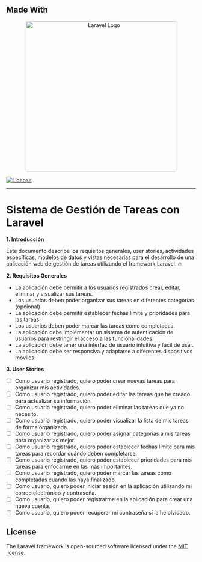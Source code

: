 ## Made With

<p align="center"><a href="https://laravel.com" target="_blank"><img src="https://raw.githubusercontent.com/laravel/art/master/logo-lockup/5%20SVG/2%20CMYK/1%20Full%20Color/laravel-logolockup-cmyk-red.svg" width="400" alt="Laravel Logo"></a></p>

<a href="https://packagist.org/packages/laravel/framework"><img src="https://img.shields.io/packagist/l/laravel/framework" alt="License"></a>
</p>

---

# Sistema de Gestión de Tareas con Laravel

**1. Introducción**

Este documento describe los requisitos generales, user stories, actividades específicas, modelos de datos y vistas necesarias para el desarrollo de una aplicación web de gestión de tareas utilizando el framework Laravel. :fire:

**2. Requisitos Generales**

- La aplicación debe permitir a los usuarios registrados crear, editar, eliminar y visualizar sus tareas.
- Los usuarios deben poder organizar sus tareas en diferentes categorías (opcional).
- La aplicación debe permitir establecer fechas límite y prioridades para las tareas.
- Los usuarios deben poder marcar las tareas como completadas.
- La aplicación debe implementar un sistema de autenticación de usuarios para restringir el acceso a las funcionalidades.
- La aplicación debe tener una interfaz de usuario intuitiva y fácil de usar.
- La aplicación debe ser responsiva y adaptarse a diferentes dispositivos móviles.

**3. User Stories**
- [ ]  Como usuario registrado, quiero poder crear nuevas tareas para organizar mis actividades.
- [ ]  Como usuario registrado, quiero poder editar las tareas que he creado para actualizar su información.
- [ ]  Como usuario registrado, quiero poder eliminar las tareas que ya no necesito.
- [ ]  Como usuario registrado, quiero poder visualizar la lista de mis tareas de forma organizada.
- [ ]  Como usuario registrado, quiero poder asignar categorías a mis tareas para organizarlas mejor.
- [ ]  Como usuario registrado, quiero poder establecer fechas límite para mis tareas para recordar cuándo deben completarse.
- [ ]  Como usuario registrado, quiero poder establecer prioridades para mis tareas para enfocarme en las más importantes.
- [ ]  Como usuario registrado, quiero poder marcar las tareas como completadas cuando las haya finalizado.
- [ ]  Como usuario, quiero poder iniciar sesión en la aplicación utilizando mi correo electrónico y contraseña.
- [ ]  Como usuario, quiero poder registrarme en la aplicación para crear una nueva cuenta.
- [ ]  Como usuario, quiero poder recuperar mi contraseña si la he olvidado.

## License

The Laravel framework is open-sourced software licensed under the [MIT license](https://opensource.org/licenses/MIT).
